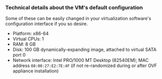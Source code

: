 ### Technical details about the VM's default configuration

Some of these can be easily changed in your virtualization software's
configuration interface if you so desire.

* Platform: x86-64
* Virtual CPUs: 1
* RAM: 8 GB
* Disk: 100 GB dynamically-expanding image, attached to virtual SATA port 0
* Network interface: Intel PRO/1000 MT Desktop (82540EM); MAC address
  `08:00:27:E2:7E:4F` (if not re-randomized during or after OVF appliance
  installation)
